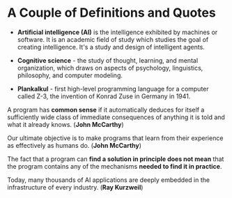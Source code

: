 # A Couple of Definitions and Quotes

* **Artificial intelligence (AI)** is the intelligence exhibited by machines or software. It is an academic field of study which studies the goal of creating intelligence. It's a study and design of intelligent agents.

* **Cognitive science** - the study of thought, learning, and mental organization, which draws on aspects of psychology, linguistics, philosophy, and computer modeling.

* **Plankalkul** - first high-level programming language for a computer called Z-3, the invention of Konrad Zuse in Germany in 1941.

A program has **common sense** if it automatically deduces for itself a sufficiently wide class of immediate consequences of anything it is told and what it already knows. (**John McCarthy**)

Our ultimate objective is to make programs that learn from their experience as effectively as humans do. (**John McCarthy**)

The fact that a program can **find a solution in principle does not mean** that the program contains any of the mechanisms **needed to find it in practice**.

Today, many thousands of AI applications are deeply
embedded in the infrastructure of every industry. (**Ray Kurzweil**)
